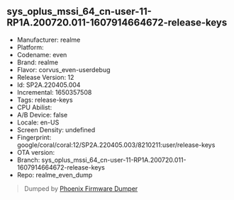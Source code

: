 ## sys_oplus_mssi_64_cn-user-11-RP1A.200720.011-1607914664672-release-keys
- Manufacturer: realme
- Platform: 
- Codename: even
- Brand: realme
- Flavor: corvus_even-userdebug
- Release Version: 12
- Id: SP2A.220405.004
- Incremental: 1650357508
- Tags: release-keys
- CPU Abilist: 
- A/B Device: false
- Locale: en-US
- Screen Density: undefined
- Fingerprint: google/coral/coral:12/SP2A.220405.003/8210211:user/release-keys
- OTA version: 
- Branch: sys_oplus_mssi_64_cn-user-11-RP1A.200720.011-1607914664672-release-keys
- Repo: realme_even_dump


>Dumped by [Phoenix Firmware Dumper](https://github.com/DroidDumps/phoenix_firmware_dumper)
